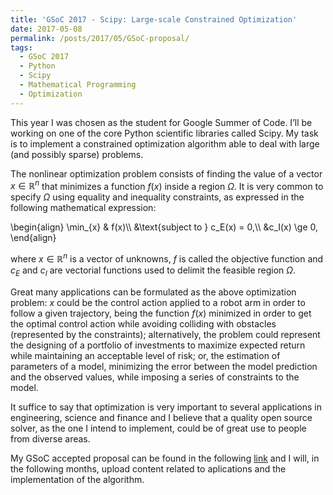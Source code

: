 ```yaml
---
title: 'GSoC 2017 - Scipy: Large-scale Constrained Optimization'
date: 2017-05-08
permalink: /posts/2017/05/GSoC-proposal/
tags:
  - GSoC 2017
  - Python
  - Scipy
  - Mathematical Programming
  - Optimization
---
```


This year I was chosen as the student for Google Summer of Code. I’ll be working on one of the core Python scientific libraries called Scipy. My task is to implement a constrained optimization algorithm able to deal with large (and possibly sparse) problems.

The nonlinear optimization problem consists of finding the value of a vector $x\in \mathbb{R}^n$ that minimizes a function $f(x)$ inside a region $\Omega$. It is very common to specify  $\Omega$ using equality and inequality constraints, as expressed in the following mathematical expression:

\begin{align}
   \min_{x} & f(x)\\\\
   &\text{subject to } c_E(x) = 0,\\\\
   &c_I(x) \ge 0,
\end{align}

where $x\in \mathbb{R}^n$ is a vector of unknowns, $f$ is called the objective function and $c_E$ and $c_I$ are vectorial functions used to delimit the feasible region $\Omega$.

Great many applications can be formulated as the above optimization problem: $x$ could be the control action applied to a robot arm in order to follow a given trajectory, being the function $f(x)$ minimized in order to get the optimal control action while avoiding colliding with obstacles (represented by the constraints); alternatively, the problem could represent the designing of a portfolio of investments to maximize expected  return while maintaining an acceptable level of risk; or, the estimation of parameters of  a model, minimizing the error between the model prediction and the observed values, while imposing a series of constraints to the model. 

It suffice to say that optimization is very important to several applications in engineering, science and finance and I believe that a quality open source solver, as the one I intend to implement, could be of great use to people from diverse areas.

My GSoC accepted proposal can be found in the following [link](https://antonior92.github.io/files/GSoC2017.pdf)
and I will, in the following months, upload content related to aplications and the implementation of the algorithm.


